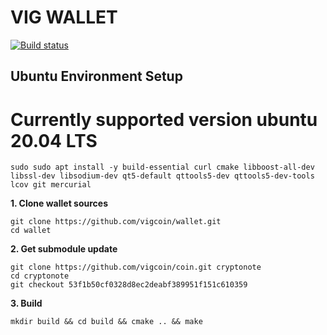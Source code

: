 VIG WALLET
===

[![Build status](https://ci.appveyor.com/api/projects/status/b86pdx2x1wyaxmwv?svg=true)](https://ci.appveyor.com/project/calidion/wallet)


## Ubuntu Environment Setup

# Currently supported version ubuntu 20.04 LTS

```
sudo sudo apt install -y build-essential curl cmake libboost-all-dev libssl-dev libsodium-dev qt5-default qttools5-dev qttools5-dev-tools lcov git mercurial
```

**1. Clone wallet sources**

```
git clone https://github.com/vigcoin/wallet.git
cd wallet
```

**2. Get submodule update**

```
git clone https://github.com/vigcoin/coin.git cryptonote
cd cryptonote
git checkout 53f1b50cf0328d8ec2deabf389951f151c610359
```

**3. Build**

```
mkdir build && cd build && cmake .. && make
```
